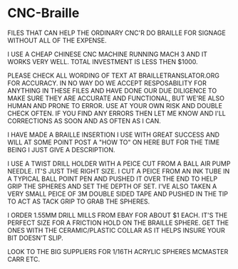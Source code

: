# CNC-Braille
FILES THAT CAN HELP THE ORDINARY CNC'R DO BRAILLE FOR SIGNAGE WITHOUT ALL OF THE EXPENSE.

I USE A CHEAP CHINESE CNC MACHINE RUNNING MACH 3 AND IT WORKS VERY WELL. TOTAL INVESTMENT IS LESS THEN $1000.

PLEASE CHECK ALL WORDING OF TEXT AT BRAILLETRANSLATOR.ORG FOR ACCURACY. IN NO WAY 
DO WE ACCEPT RESPOSABILITY FOR ANYTHING IN THESE FILES AND HAVE DONE OUR DUE DILIGENCE TO 
MAKE SURE THEY ARE ACCURATE AND FUNCTIONAL, BUT WE'RE ALSO HUMAN AND PRONE TO ERROR. USE
AT YOUR OWN RISK AND DOUBLE CHECK OFTEN. IF YOU FIND ANY ERRORS THEN LET ME KNOW AND I'LL CORRECTIONS
AS SOON AND AS OFTEN AS I CAN.

I HAVE MADE A BRAILLE INSERTION I USE WITH GREAT SUCCESS AND WILL AT SOME POINT POST A "HOW TO" ON HERE BUT FOR THE TIME BEING
I JUST GIVE A DESCRIPTION.

I USE A TWIST DRILL HOLDER WITH A PEICE CUT FROM A BALL AIR PUMP NEEDLE. IT'S JUST THE RIGHT SIZE. I CUT A PEICE FROM AN INK TUBE IN A TYPICAL BALL POINT PEN AND PUSHED IT OVER THE END TO HELP GRIP THE SPHERES AND SET THE DEPTH OF SET. I'VE ALSO TAKEN A VERY SMALL PEICE OF 3M DOUBLE SIDED TAPE AND PUSHED IN THE TIP TO ACT AS TACK GRIP TO GRAB THE SPHERES. 

I ORDER 1.55MM DRILL MILLS FROM EBAY FOR ABOUT $1 EACH. IT'S THE PERFECT SIZE FOR A FRICTION HOLD ON THE BRAILLE SPHERE. GET THE ONES WITH THE CERAMIC/PLASTIC COLLAR AS IT HELPS INSURE YOUR BIT DOESN'T SLIP.

LOOK TO THE BIG SUPPLIERS FOR 1/16TH ACRYLIC SPHERES MCMASTER CARR ETC.
